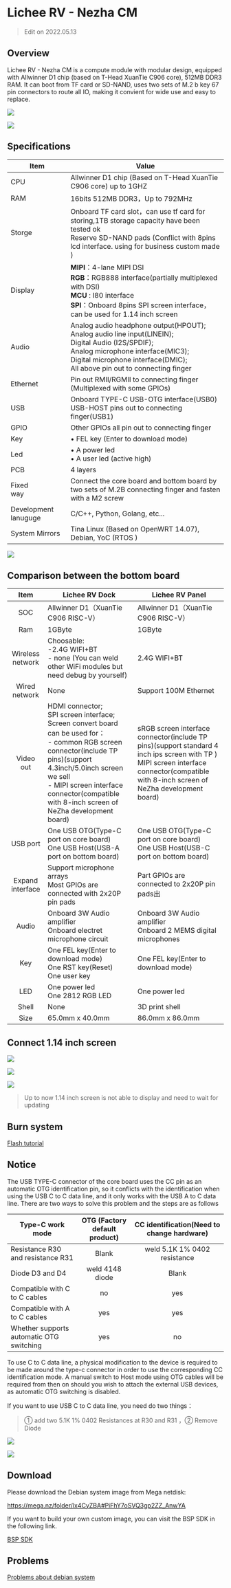 # Lichee RV - Nezha CM

> Edit on 2022.05.13

## Overview
Lichee RV - Nezha CM is a compute module with modular design, equipped with Allwinner D1 chip (based on T-Head XuanTie C906 core), 512MB DDR3 RAM. It can boot from TF card or SD-NAND, uses two sets of M.2 b key 67 pin connectors to route all IO, making it convient for wide use and easy to replace.

![](./../assets/RV/D1-4.jpg)

![](./../assets/RV/D1-back.jpg)

## Specifications

| Item                 | Value                                                                                                                                                                                                                             |
| -------------------- | --------------------------------------------------------------------------------------------------------------------------------------------------------------------------------------------------------------------------------- |
| CPU                  | Allwinner D1 chip (Based on T-Head XuanTie C906 core) up to 1GHZ                                                                                                                                                                  |
| RAM                  | 16bits 512MB DDR3，Up to 792MHz                                                                                                                                                                                                   |
| Storge               | Onboard TF card slot，can use tf card for storing,1TB storage capacity have been tested ok <br>Reserve SD-NAND pads (Conflict with 8pins lcd interface. using for business custom made )                                                                                    |
| Display              | **MIPI**：4-lane MIPI DSI <br>**RGB**：RGB888 interface(partially multiplexed with DSI) <br>**MCU** : I80 interface<br>**SPI**：Onboard 8pins SPI screen interface，can be used for 1.14 inch screen                              |
| Audio                | Analog audio headphone output(HPOUT); <br>Analog audio line input(LINEIN); <br>Digital Audio (I2S/SPDIF); <br>Analog microphone interface(MIC3);<br>Digital microphone interface(DMIC);<br>All above pin out to connecting finger |
| Ethernet             | Pin out RMII/RGMII to connecting finger (Multiplexed with some GPIOs)                                                                                                                                                             |
| USB                  | Onboard TYPE-C USB-OTG interface(USB0) <br>USB-HOST pins out to connecting finger(USB1)                                                                                                                                           |
| GPIO                 | Other GPIOs all pin out to  connecting finger                                                                                                                                                                                     |
| Key                  | • FEL key (Enter to download mode)                                                                                                                                                                                                |
| Led                  | • A power led <br>• A user led (active high)                                                                                                                                                                                      |
| PCB                  | 4 layers                                                                                                                                                                                                                          |
| Fixed<br> way        | Connect the core board and bottom board by two sets of M.2B connecting finger and fasten with a M2 screw                                                                                                                          |
| Development lanuguge | C/C++, Python, Golang, etc...                                                                                                                                                                                                     |
| System Mirrors       | Tina Linux (Based on OpenWRT 14.07), Debian, YoC (RTOS )                                                                                                                                                                         |

![](./../assets/RV/D1-pin.png)

## Comparison between the bottom board

|       Item       | Lichee RV Dock                                                                                                                                                                                                                                                                | Lichee RV Panel                                                                                                                                                                             |
| :--------------: | ----------------------------------------------------------------------------------------------------------------------------------------------------------------------------------------------------------------------------------------------------------------------------- | ------------------------------------------------------------------------------------------------------------------------------------------------------------------------------------------- |
|       SOC        | Allwinner D1（XuanTie C906 RISC-V）                                                                                                                                                                                                                                           | Allwinner D1（XuanTie C906 RISC-V）                                                                                                                                                         |
|       Ram        | 1GByte                                                                                                                                                                                                                                                                        | 1GByte                                                                                                                                                                                      |
| Wireless network | Choosable: <br>-2.4G WIFI+BT<br>- none (You can weld other WiFi modules but need debug by yourself)                                                                                                                                                                           | 2.4G WIFI+BT                                                                                                                                                                                |
|  Wired network   | None                                                                                                                                                                                                                                                                          | Support 100M Ethernet                                                                                                                                                                       |
|    Video out     | HDMI connector; <br>SPI screen interface; <br>Screen convert board can be used for：<br>- common RGB screen connector(include TP pins)(support 4.3inch/5.0inch screen we sell<br>-  MIPI screen interface connector(compatible with 8-inch screen of NeZha development board) | sRGB screen interface connector(include TP pins)(support standard 4 inch ips screen with TP )<br> MIPI screen interface connector(compatible with 8-inch screen of NeZha development board) |
|     USB port     | One USB OTG(Type-C port on core board) <br> One USB Host(USB-A port on bottom board)                                                                                                                                                                                          | One USB OTG(Type-C port on core board) <br> One USB Host(USB-C port on bottom board)                                                                                                        |
| Expand interface | Support microphone arrays <br>Most GPIOs are connected with 2x20P pin pads                                                                                                                                                                                                    | Part GPIOs are connected to 2x20P pin pads出                                                                                                                                                |
|      Audio       | Onboard 3W Audio amplifier <br> Onboard electret microphone circuit                                                                                                                                                                                                           | Onboard 3W Audio amplifier  <br> Onboard 2 MEMS digital microphones                                                                                                                         |
|       Key        | One FEL key(Enter to download mode)<br>One RST key(Reset)<br>One user key                                                                                                                                                                                                     | One FEL key(Enter to download mode)                                                                                                                                                         |
|       LED        | One power led<br>One 2812 RGB LED                                                                                                                                                                                                                                             | One power led                                                                                                                                                                               |
|      Shell       | None                                                                                                                                                                                                                                                                          | 3D print shell                                                                                                                                                                              |
|       Size       | 65.0mm x 40.0mm                                                                                                                                                                                                                                                               | 86.0mm x 86.0mm                                                                                                                                                                             |



## Connect 1.14 inch screen

![](./../assets/RV/D1-1.png)

![](./../assets/RV/D1-2.png)

![](./../assets/RV/D1-3.png)

> Up to now 1.14 inch screen is not able to display and need to wait for updating

## Burn system

[Flash tutorial](./flash.md)

## Notice

The USB TYPE-C connector of the core board uses the CC pin as an automatic OTG identification pin, so it conflicts with the identification when using the USB C to C data line, and it only works with the USB A to C data line. There are two ways to solve this problem and the steps are as follows

| Type-C work mode                         | OTG (Factory default product) | CC identification(Need to change hardware) |
| ---------------------------------------- | :---------------------------: | :----------------------------------------: |
| Resistance R30 and resistance R31        |             Blank             |        weld 5.1K 1% 0402 resistance        |
| Diode D3 and D4                          |        weld 4148 diode        |                   Blank                    |
| Compatible with C to C cables            |              no               |                    yes                     |
| Compatible with A to C cables            |              yes              |                    yes                     |
| Whether supports automatic OTG switching |              yes              |                     no                     |

To use C to C data line, a physical modification to the device is required to be made around the type-c connector in order to use the corresponding CC identification mode. A manual switch to Host mode using OTG cables will be required from then on should you wish to attach the external USB devices, as automatic OTG switching is disabled.

If you want to use USB C to C data line, you need do two things：

> ① add two 5.1K 1% 0402 Resistances at R30 and R31 ，② Remove Diode

![](./../assets/RV/other.png)

![](./../assets/RV/D1Core2.png)


## Download

Please download the Debian system image from Mega netdisk: 

<https://mega.nz/folder/lx4CyZBA#PiFhY7oSVQ3gp2ZZ_AnwYA>

If you want to build your own custom image, you can visit the BSP SDK in the following link.

[BSP SDK](./user.md#BSP-SDK-development)

## Problems

[Problems about debian system](./debian_img_apt.md)
